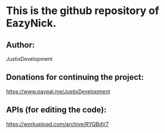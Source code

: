 # This is the github repository of EazyNick.

## Author:
JustixDevelopment

## Donations for continuing the project:
https://www.paypal.me/JustixDevelopment

## APIs (for editing the code):
https://workupload.com/archive/RYQBdV7
